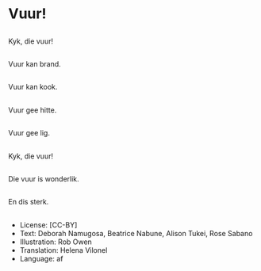 # Vuur!

##
Kyk, die vuur!

##
Vuur kan brand.

##
Vuur kan kook.

##
Vuur gee hitte.

##
Vuur gee lig.

##
Kyk, die vuur!

##
Die vuur is wonderlik.

##
En dis sterk.

##
* License: [CC-BY]
* Text: Deborah Namugosa, Beatrice Nabune, Alison Tukei, Rose Sabano
* Illustration: Rob Owen
* Translation: Helena Vilonel
* Language: af
